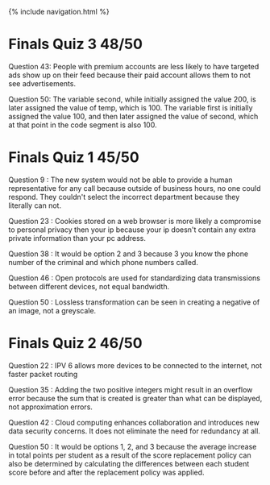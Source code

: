 {% include navigation.html %}

# Finals Quiz 3 48/50

Question 43: People with premium accounts are less likely to have targeted ads show up on their feed because their paid account allows them to not see advertisements.

Question 50: The variable second, while initially assigned the value 200, is later assigned the value of temp, which is 100. The variable first is initially assigned the value 100, and then later assigned the value of second, which at that point in the code segment is also 100.

# Finals Quiz 1 45/50


Question 9 : The new system would not be able to provide a human representative for any call because outside of business hours, no one could respond. They couldn't select the incorrect department because they literally can not. 

Question 23 : Cookies stored on a web browser is more likely a compromise to personal privacy then your ip because your ip doesn't contain any extra private information than your pc address. 

Question 38 : It would be option 2 and 3 because 3 you know the phone number of the criminal and which phone numbers called. 

Question 46 : Open protocols are used for standardizing data transmissions between different devices, not equal bandwidth. 

Question 50 : Lossless transformation can be seen in creating a negative of an image, not a greyscale. 

# Finals Quiz 2 46/50

Question 22 : IPV 6 allows more devices to be connected to the internet, not faster packet routing 

Question 35 : Adding the two positive integers might result in an overflow error because the sum that is created is greater than what can be displayed, not approximation errors. 

Question 42 : Cloud computing enhances collaboration and introduces new data security concerns. It does not eliminate the need for redundancy at all.

Question 50 : It would be options 1, 2, and 3 because the average increase in total points per student as a result of the score replacement policy can also be determined by calculating the differences between each student score before and after the replacement policy was applied. 
